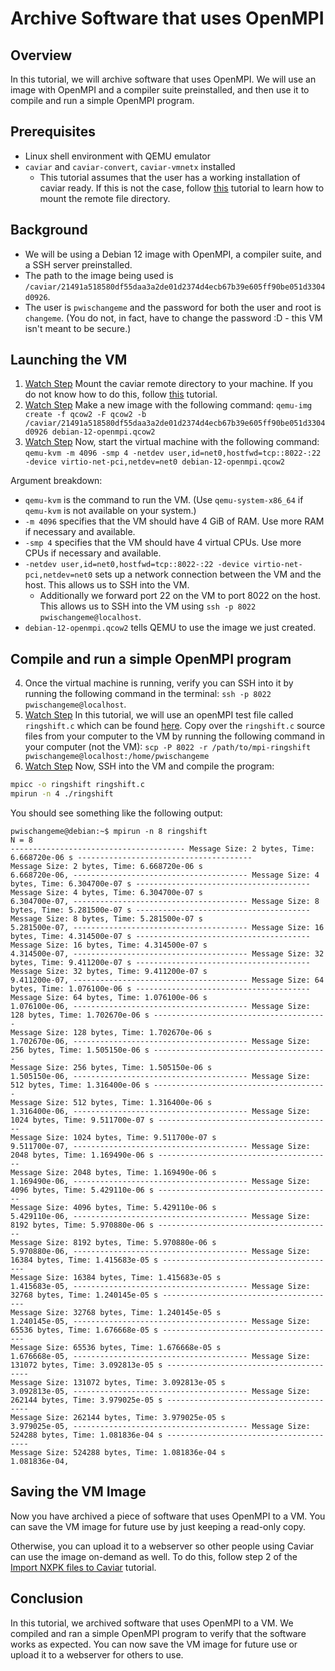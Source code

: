 # Archive Software that uses OpenMPI

## Overview

In this tutorial, we will archive software that uses OpenMPI.
We will use an image with OpenMPI and a compiler suite preinstalled, and then use it to compile and run a simple OpenMPI program.

## Prerequisites

- Linux shell environment with QEMU emulator
- `caviar` and `caviar-convert`, `caviar-vmnetx` installed
  - This tutorial assumes that the user has a working installation of caviar ready. If this is not the case, follow [this](https://github.com/gt-ospo/oss-software-preservation/blob/main/olive/caviar-installation.md) tutorial to learn how to mount the remote file directory. 

## Background

- We will be using a Debian 12 image with OpenMPI, a compiler suite, and a SSH server preinstalled.
- The path to the image being used is `/caviar/21491a518580df55daa3a2de01d2374d4ecb67b39e605ff90be051d3304d0926`.
- The user is `pwischangeme` and the password for both the user and root is `changeme`. (You do not, in fact, have to change the password :D - this VM isn't meant to be secure.)

## Launching the VM 
1. [Watch Step](https://www.youtube.com/watch?v=Dy209cgrlfQ&ab_channel=SaadAta&t=10) Mount the caviar remote directory to your machine. If you do not know how to do this, follow [this](./caviar-installation.md) tutorial. 
2. [Watch Step](https://www.youtube.com/watch?v=Dy209cgrlfQ&ab_channel=SaadAta&t=50) Make a new image with the following command: `qemu-img create -f qcow2 -F qcow2 -b /caviar/21491a518580df55daa3a2de01d2374d4ecb67b39e605ff90be051d3304d0926 debian-12-openmpi.qcow2`
3. [Watch Step](https://www.youtube.com/watch?v=Dy209cgrlfQ&ab_channel=SaadAta&t=58) Now, start the virtual machine with the following command:
```qemu-kvm -m 4096 -smp 4 -netdev user,id=net0,hostfwd=tcp::8022-:22 -device virtio-net-pci,netdev=net0 debian-12-openmpi.qcow2```

Argument breakdown: 
- `qemu-kvm` is the command to run the VM. (Use `qemu-system-x86_64` if `qemu-kvm` is not available on your system.)
- `-m 4096` specifies that the VM should have 4 GiB of RAM. Use more RAM if necessary and available.
- `-smp 4` specifies that the VM should have 4 virtual CPUs. Use more CPUs if necessary and available.
- `-netdev user,id=net0,hostfwd=tcp::8022-:22 -device virtio-net-pci,netdev=net0` sets up a network connection between the VM and the host. This allows us to SSH into the VM.
  - Additionally we forward port 22 on the VM to port 8022 on the host. This allows us to SSH into the VM using `ssh -p 8022 pwischangeme@localhost`.
- `debian-12-openmpi.qcow2` tells QEMU to use the image we just created.

## Compile and run a simple OpenMPI program

4. Once the virtual machine is running, verify you can SSH into it by running the following command in the terminal: `ssh -p 8022 pwischangeme@localhost`.
5. [Watch Step](https://www.youtube.com/watch?v=Dy209cgrlfQ&ab_channel=SaadAta&t=214) In this tutorial, we will use an openMPI test file called `ringshift.c` which can be found [here](./mpi-ringshift/ringshift.c). Copy over the `ringshift.c` source files from your computer to the VM by running the following command in your computer (not the VM): `scp -P 8022 -r /path/to/mpi-ringshift pwischangeme@localhost:/home/pwischangeme`
6. [Watch Step](https://www.youtube.com/watch?v=Dy209cgrlfQ&ab_channel=SaadAta&t=239) Now, SSH into the VM and compile the program:

```bash
mpicc -o ringshift ringshift.c
mpirun -n 4 ./ringshift
```

You should see something like the following output:
```
pwischangeme@debian:~$ mpirun -n 8 ringshift
N = 8
--------------------------------------- Message Size: 2 bytes, Time: 6.668720e-06 s ---------------------------------------
Message Size: 2 bytes, Time: 6.668720e-06 s
6.668720e-06, --------------------------------------- Message Size: 4 bytes, Time: 6.304700e-07 s ---------------------------------------
Message Size: 4 bytes, Time: 6.304700e-07 s
6.304700e-07, --------------------------------------- Message Size: 8 bytes, Time: 5.281500e-07 s ---------------------------------------
Message Size: 8 bytes, Time: 5.281500e-07 s
5.281500e-07, --------------------------------------- Message Size: 16 bytes, Time: 4.314500e-07 s ---------------------------------------
Message Size: 16 bytes, Time: 4.314500e-07 s
4.314500e-07, --------------------------------------- Message Size: 32 bytes, Time: 9.411200e-07 s ---------------------------------------
Message Size: 32 bytes, Time: 9.411200e-07 s
9.411200e-07, --------------------------------------- Message Size: 64 bytes, Time: 1.076100e-06 s ---------------------------------------
Message Size: 64 bytes, Time: 1.076100e-06 s
1.076100e-06, --------------------------------------- Message Size: 128 bytes, Time: 1.702670e-06 s ---------------------------------------
Message Size: 128 bytes, Time: 1.702670e-06 s
1.702670e-06, --------------------------------------- Message Size: 256 bytes, Time: 1.505150e-06 s ---------------------------------------
Message Size: 256 bytes, Time: 1.505150e-06 s
1.505150e-06, --------------------------------------- Message Size: 512 bytes, Time: 1.316400e-06 s ---------------------------------------
Message Size: 512 bytes, Time: 1.316400e-06 s
1.316400e-06, --------------------------------------- Message Size: 1024 bytes, Time: 9.511700e-07 s ---------------------------------------
Message Size: 1024 bytes, Time: 9.511700e-07 s
9.511700e-07, --------------------------------------- Message Size: 2048 bytes, Time: 1.169490e-06 s ---------------------------------------
Message Size: 2048 bytes, Time: 1.169490e-06 s
1.169490e-06, --------------------------------------- Message Size: 4096 bytes, Time: 5.429110e-06 s ---------------------------------------
Message Size: 4096 bytes, Time: 5.429110e-06 s
5.429110e-06, --------------------------------------- Message Size: 8192 bytes, Time: 5.970880e-06 s ---------------------------------------
Message Size: 8192 bytes, Time: 5.970880e-06 s
5.970880e-06, --------------------------------------- Message Size: 16384 bytes, Time: 1.415683e-05 s ---------------------------------------
Message Size: 16384 bytes, Time: 1.415683e-05 s
1.415683e-05, --------------------------------------- Message Size: 32768 bytes, Time: 1.240145e-05 s ---------------------------------------
Message Size: 32768 bytes, Time: 1.240145e-05 s
1.240145e-05, --------------------------------------- Message Size: 65536 bytes, Time: 1.676668e-05 s ---------------------------------------
Message Size: 65536 bytes, Time: 1.676668e-05 s
1.676668e-05, --------------------------------------- Message Size: 131072 bytes, Time: 3.092813e-05 s ---------------------------------------
Message Size: 131072 bytes, Time: 3.092813e-05 s
3.092813e-05, --------------------------------------- Message Size: 262144 bytes, Time: 3.979025e-05 s ---------------------------------------
Message Size: 262144 bytes, Time: 3.979025e-05 s
3.979025e-05, --------------------------------------- Message Size: 524288 bytes, Time: 1.081836e-04 s ---------------------------------------
Message Size: 524288 bytes, Time: 1.081836e-04 s
1.081836e-04,
```

## Saving the VM Image

Now you have archived a piece of software that uses OpenMPI to a VM.
You can save the VM image for future use by just keeping a read-only copy.

Otherwise, you can upload it to a webserver so other people using Caviar can use the image on-demand as well.
To do this, follow step 2 of the [Import NXPK files to Caviar](./import-nxpk.md) tutorial.

## Conclusion

In this tutorial, we archived software that uses OpenMPI to a VM.
We compiled and ran a simple OpenMPI program to verify that the software works as expected.
You can now save the VM image for future use or upload it to a webserver for others to use.
